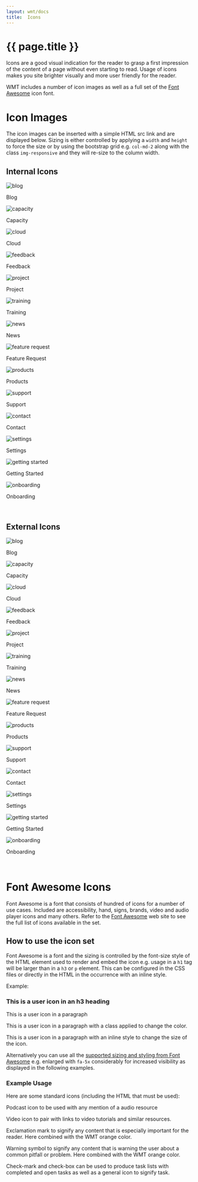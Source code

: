 ```yaml
---
layout: wmt/docs
title:  Icons
---
```


# {{ page.title }}

Icons are a good visual indication for the reader to grasp a first impression of
the content of a page without even starting to read. Usage of icons makes you
site brighter visually and more user friendly for the reader.

WMT includes a number of icon images as well as a full set of the
[Font Awesome](http://fontawesome.io/icons/) icon font.

# Icon Images

The icon images can be inserted with a simple HTML src link and are displayed
below. Sizing is either controlled by applying a `width` and `height` to force
the size or by using the bootstrap grid e.g. `col-md-2` along with the class
`img-responsive` and they will re-size to the column width.

## Internal Icons

<div class="col-md-2 center">
  <img src="/assets/wmt/img/icons/internal/icon-blog.png" class="img-responsive" alt="blog" />
  <p>Blog</p>
</div>
<div class="col-md-2 center">
  <img src="/assets/wmt/img/icons/internal/icon-capacity.png" class="img-responsive" alt="capacity" />
  <p>Capacity</p>
</div>
<div class="col-md-2 center">
  <img src="/assets/wmt/img/icons/internal/icon-cloud.png" class="img-responsive" alt="cloud" />
  <p>Cloud</p>
</div>
<div class="col-md-2 center">
  <img src="/assets/wmt/img/icons/internal/icon-feedback.png" class="img-responsive" alt="feedback" />
  <p>Feedback</p>
</div>
<div class="col-md-2 center">
  <img src="/assets/wmt/img/icons/internal/icon-project.png" class="img-responsive" alt="project" />
  <p>Project</p>
</div>
<div class="col-md-2 center">
  <img src="/assets/wmt/img/icons/internal/icon-training.png" class="img-responsive" alt="training" />
  <p>Training</p>
</div>
<div class="col-md-2 center">
  <img src="/assets/wmt/img/icons/internal/icon-news.png" class="img-responsive" alt="news" />
  <p>News</p>
</div>
<div class="col-md-2 center">
  <img src="/assets/wmt/img/icons/internal/icon-featureRequest.png" class="img-responsive" alt="feature request" />
  <p>Feature Request</p>
</div>
<div class="col-md-2 center">
  <img src="/assets/wmt/img/icons/internal/icon-products.png" class="img-responsive" alt="products" />
  <p>Products</p>
</div>
<div class="col-md-2 center">
  <img src="/assets/wmt/img/icons/internal/icon-support.png" class="img-responsive" alt="support" />
  <p>Support</p>
</div>
<div class="col-md-2 center">
  <img src="/assets/wmt/img/icons/internal/icon-contact.png" class="img-responsive" alt="contact" />
  <p>Contact</p>
</div>
<div class="col-md-2 center">
  <img src="/assets/wmt/img/icons/internal/icon-settings.png" class="img-responsive" alt="settings" />
  <p>Settings</p>
</div>
<div class="col-md-2 center">
  <img src="/assets/wmt/img/icons/internal/icon-gettingStarted.png" class="img-responsive" alt="getting started" />
  <p>Getting Started</p>
</div>
<div class="col-md-2 center">
  <img src="/assets/wmt/img/icons/internal/icon-onboarding.png" class="img-responsive" alt="onboarding" />
  <p>Onboarding</p>
</div>
<div class="margin-bottom-30">&nbsp;</div>

## External Icons

<div class="col-md-2 center">
<img src="/assets/wmt/img/icons/external/icon-blog.png" class="img-responsive" alt="blog" />
<p>Blog</p>
</div>
<div class="col-md-2 center">
<img src="/assets/wmt/img/icons/external/icon-capacity.png" class="img-responsive" alt="capacity" />
<p>Capacity</p>
</div>
<div class="col-md-2 center">
<img src="/assets/wmt/img/icons/external/icon-cloud.png" class="img-responsive" alt="cloud" />
<p>Cloud</p>
</div>
<div class="col-md-2 center">
<img src="/assets/wmt/img/icons/external/icon-feedback.png" class="img-responsive" alt="feedback" />
<p>Feedback</p>
</div>
<div class="col-md-2 center">
<img src="/assets/wmt/img/icons/external/icon-project.png" class="img-responsive" alt="project" />
<p>Project</p>
</div>
<div class="col-md-2 center">
<img src="/assets/wmt/img/icons/external/icon-training.png" class="img-responsive" alt="training" />
<p>Training</p>
</div>
<div class="col-md-2 center">
<img src="/assets/wmt/img/icons/external/icon-news.png" class="img-responsive" alt="news" />
<p>News</p>
</div>
<div class="col-md-2 center">
<img src="/assets/wmt/img/icons/external/icon-featureRequest.png" class="img-responsive" alt="feature request" />
<p>Feature Request</p>
</div>
<div class="col-md-2 center">
<img src="/assets/wmt/img/icons/external/icon-products.png" class="img-responsive" alt="products" />
<p>Products</p>
</div>
<div class="col-md-2 center">
<img src="/assets/wmt/img/icons/external/icon-support.png" class="img-responsive" alt="support" />
<p>Support</p>
</div>
<div class="col-md-2 center">
<img src="/assets/wmt/img/icons/external/icon-contact.png" class="img-responsive" alt="contact" />
<p>Contact</p>
</div>
<div class="col-md-2 center">
<img src="/assets/wmt/img/icons/external/icon-settings.png" class="img-responsive" alt="settings" />
<p>Settings</p>
</div>
<div class="col-md-2 center">
<img src="/assets/wmt/img/icons/external/icon-gettingStarted.png" class="img-responsive" alt="getting started" />
<p>Getting Started</p>
</div>
<div class="col-md-2 center">
<img src="/assets/wmt/img/icons/external/icon-onboarding.png" class="img-responsive" alt="onboarding" />
<p>Onboarding</p>
</div>
<div class="margin-bottom-30">&nbsp;</div>


# Font Awesome Icons

Font Awesome is a font that consists of hundred of icons for a number of use
cases. Included are accessibility, hand, signs, brands, video and audio player
icons and many others. Refer to the [Font Awesome](http://fontawesome.io/icons/)
web site to see the full list of icons available in the set.


## How to use the icon set

Font Awesome is a font and the sizing is controlled by the font-size style of
the HTML element used to render and embed the icon e.g. usage in a `h1` tag will
be larger than in a `h3` or `p` element. This can be configured in the CSS files
or directly in the HTML in the occurrence with an inline style.

Example:

### This is a user icon <i class="fa fa-user"></i> in an h3 heading

This is a user icon <i class="fa fa-user"></i> in a paragraph

This is a user icon <i class="fa fa-user blue"></i> in a paragraph with a class
applied to change the color.

This is a user icon <i class="fa fa-user" style="font-size:25pt;"></i> in a
paragraph with an inline style to change the size of the icon.

Alternatively you can use all the
[supported sizing and styling from Font Awesome](http://fontawesome.io/examples/)
e.g. enlarged with `fa-5x` considerably for increased visibility as displayed in
the following examples.


### Example Usage

Here are some standard icons (including the HTML that must be used):

<i class="fa fa-podcast fa-5x"></i> Podcast icon to be used with any mention of
a audio resource

<i class="fa fa-video-camera fa-5x"></i> Video icon to pair with links to video
tutorials and similar resources.

<i class="fa fa-exclamation fa-5x orange"></i> Exclamation mark to signify any
content that is especially important for the reader. Here combined with the WMT
orange color.

<i class="fa fa-exclamation-triangle fa-5x orange"></i> Warning symbol to
signify any content that is warning the user about a common pitfall or
problem. Here combined with the WMT orange color.

<i class="fa fa-check fa-5x"></i> Check-mark and <i class="fa fa-check-square-o
fa-5x"></i> check-box can be used to produce task lists with completed and open
tasks as well as a general icon to signify task.

